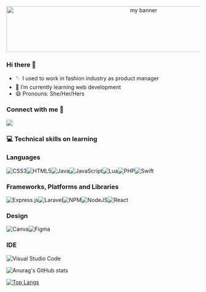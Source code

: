 
<p align="center">

<img width="700" height="120" src="https://user-images.githubusercontent.com/85490224/146906891-d867a04e-df9f-4917-9da9-ca44d4bd46bb.png" alt="my banner">

</p>

### Hi there 👋

- 🪡 I used to work in fashion industry as product manager
- 🌱 I’m currently learning web development 
- 😄 Pronouns: She/Her/Hers

### Connect with me 🤝

<a href="https://www.linkedin.com/in/caroline-guedj/"><img align=”left” src="https://img.shields.io/badge/linkedin-%230077B5.svg?style=for-the-badge&logo=linkedin&logoColor=white" ></a>

### 💻 Technical skills on learning 

### Languages

![CSS3](https://img.shields.io/badge/css3-%231572B6.svg?style=for-the-badge&logo=css3&logoColor=white)![HTML5](https://img.shields.io/badge/html5-%23E34F26.svg?style=for-the-badge&logo=html5&logoColor=white)![Java](https://img.shields.io/badge/java-%23ED8B00.svg?style=for-the-badge&logo=java&logoColor=white)![JavaScript](https://img.shields.io/badge/javascript-%23323330.svg?style=for-the-badge&logo=javascript&logoColor=%23F7DF1E)![Lua](https://img.shields.io/badge/lua-%232C2D72.svg?style=for-the-badge&logo=lua&logoColor=white)![PHP](https://img.shields.io/badge/php-%23777BB4.svg?style=for-the-badge&logo=php&logoColor=white)![Swift](https://img.shields.io/badge/swift-F54A2A?style=for-the-badge&logo=swift&logoColor=white)

### Frameworks, Platforms and Libraries

![Express.js](https://img.shields.io/badge/express.js-%23404d59.svg?style=for-the-badge&logo=express&logoColor=%2361DAFB)![Laravel](https://img.shields.io/badge/laravel-%23FF2D20.svg?style=for-the-badge&logo=laravel&logoColor=white)![NPM](https://img.shields.io/badge/NPM-%23000000.svg?style=for-the-badge&logo=npm&logoColor=white)![NodeJS](https://img.shields.io/badge/node.js-6DA55F?style=for-the-badge&logo=node.js&logoColor=white)![React](https://img.shields.io/badge/react-%2320232a.svg?style=for-the-badge&logo=react&logoColor=%2361DAFB)
### Design

![Canva](https://img.shields.io/badge/Canva-%2300C4CC.svg?style=for-the-badge&logo=Canva&logoColor=white)![Figma](https://img.shields.io/badge/figma-%23F24E1E.svg?style=for-the-badge&logo=figma&logoColor=white)
### IDE

![Visual Studio Code](https://img.shields.io/badge/Visual%20Studio%20Code-0078d7.svg?style=for-the-badge&logo=visual-studio-code&logoColor=white)


![Anurag's GitHub stats](https://github-readme-stats.vercel.app/api?username=Caroline-theotter&theme=tokyonight&show_icons=true)

[![Top Langs](https://github-readme-stats.vercel.app/api/top-langs/?username=Caroline-theotter&layout=compact)](https://github.com/Caroline-theotter)